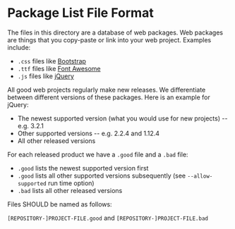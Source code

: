 # Package List File Format

The files in this directory are a database of web packages. Web packages are things that you copy-paste or link into your web project. Examples include:

* `.css` files like [Bootstrap](http://getbootstrap.com/)
* `.ttf` files like [Font Awesome](http://fontawesome.io/)
* `.js` files like [jQuery](https://jquery.com/)

All good web projects regularly make new releases. We differentiate between different versions of these packages. Here is an example for jQuery:

* The newest supported version (what you would use for new projects) -- e.g. 3.2.1
* Other supported versions -- e.g. 2.2.4 and 1.12.4
* All other released versions

For each released product we have a `.good` file and a `.bad` file:

* `.good` lists the newest supported version first
* `.good` lists all other supported versions subsequently (see `--allow-supported` run time option)
* `.bad` lists all other released versions

Files SHOULD be named as follows:

`[REPOSITORY-]PROJECT-FILE.good` and `[REPOSITORY-]PROJECT-FILE.bad`
